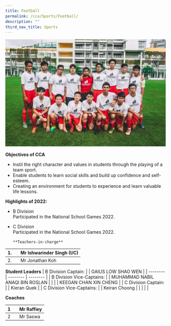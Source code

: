 ```yaml
---
title: Football
permalink: /cca/Sports/Football/
description: ""
third_nav_title: Sports
---
```

![](/images/WhatsApp-Image-2020-01-23-1.jpeg)



**Objectives of CCA**

*   Instil the right character and values in students through the playing of a team sport.
*   Enable students to learn social skills and build up confidence and self-esteem.
*   Creating an environment for students to experience and learn valuable life lessons.

**Highlights of 2022:**

*   B Division  
    Participated in the National School Games 2022.
*   C Division  
    Participated in the National School Games 2022.
		
		**Teachers-in-charge**
| 1. |  | Mr Ishwarinder Singh (I/C)  |
| -------- | -------- | -------- |
| 2.     |      |   Mr Jonathan Koh   |



**Student Leaders**
| B Division Captain: |  | GAIUS LOW SHAO WEN |
| -------- | -------- | -------- |
| B Division Vice-Captains:    |      | MUHAMMAD NABIL ANAQI BIN ROSLAN     |
|    |      | KEEGAN CHAN XIN CHENG |
|  C Division Captain:  |      | Kieran Quek     |
|  C Division Vice-Captains:  |      | Keiran Choong     |
|    |      |      |


**Coaches**


| 1 |  | Mr Raffiey |
| -------- | -------- | -------- |
| 2    |     |  Mr Saswa     |